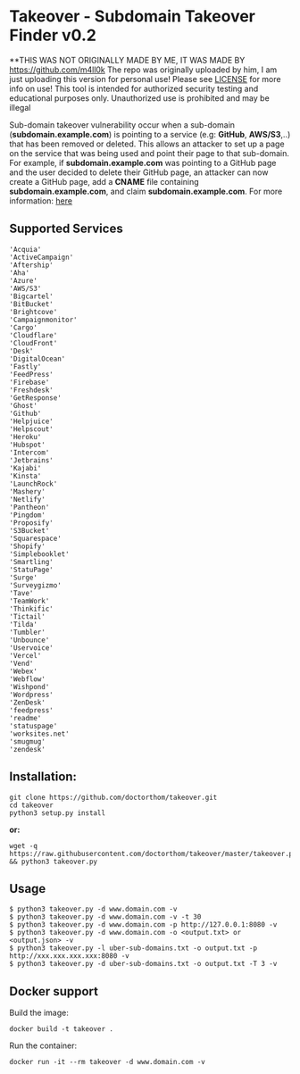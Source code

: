 # Takeover - Subdomain Takeover Finder v0.2

**THIS WAS NOT ORIGINALLY MADE BY ME, IT WAS MADE BY https://github.com/m4ll0k
The repo was originally uploaded by him, I am just uploading this version for personal use! Please see [LICENSE](https://github.com/doctorthom/takeover/blob/main/LICENSE) for more info on use!
This tool is intended for authorized security testing and educational purposes only. Unauthorized use is prohibited and may be illegal

Sub-domain takeover vulnerability occur when a sub-domain (**subdomain.example.com**) is pointing to a service (e.g: **GitHub**, **AWS/S3**,..) that has been removed or deleted. This allows an attacker to set up a page on the service that was being used and point their page to that sub-domain. For example, if **subdomain.example.com** was pointing to a GitHub page and the user decided to delete their GitHub page, an attacker can now create a GitHub page, add a **CNAME** file containing **subdomain.example.com**, and claim **subdomain.example.com**. For more information: [here](https://labs.detectify.com/2014/10/21/hostile-subdomain-takeover-using-herokugithubdesk-more/)

## Supported Services

```
'Acquia'
'ActiveCampaign'
'Aftership'
'Aha'
'Azure'
'AWS/S3'
'Bigcartel'
'BitBucket'
'Brightcove'
'Campaignmonitor'
'Cargo'
'Cloudflare'
'CloudFront'
'Desk'
'DigitalOcean'
'Fastly'
'FeedPress'
'Firebase'
'Freshdesk'
'GetResponse'
'Ghost'
'Github'
'Helpjuice'
'Helpscout'
'Heroku'
'Hubspot'
'Intercom'
'Jetbrains'
'Kajabi'
'Kinsta'
'LaunchRock'
'Mashery'
'Netlify'
'Pantheon'
'Pingdom'
'Proposify'
'S3Bucket'
'Squarespace'
'Shopify'
'Simplebooklet'
'Smartling'
'StatuPage'
'Surge'
'Surveygizmo'
'Tave'
'TeamWork'
'Thinkific'
'Tictail'
'Tilda'
'Tumbler'
'Unbounce'
'Uservoice'
'Vercel'
'Vend'
'Webex'
'Webflow'
'Wishpond'
'Wordpress'
'ZenDesk'
'feedpress'
'readme'
'statuspage'
'worksites.net'
'smugmug'
'zendesk'
```
## Installation:

```shell
git clone https://github.com/doctorthom/takeover.git
cd takeover
python3 setup.py install
```

**or:**

```
wget -q https://raw.githubusercontent.com/doctorthom/takeover/master/takeover.py && python3 takeover.py
```

## Usage

```
$ python3 takeover.py -d www.domain.com -v 
$ python3 takeover.py -d www.domain.com -v -t 30
$ python3 takeover.py -d www.domain.com -p http://127.0.0.1:8080 -v 
$ python3 takeover.py -d www.domain.com -o <output.txt> or <output.json> -v 
$ python3 takeover.py -l uber-sub-domains.txt -o output.txt -p http://xxx.xxx.xxx.xxx:8080 -v 
$ python3 takeover.py -d uber-sub-domains.txt -o output.txt -T 3 -v 
```

## Docker support

Build the image:

```
docker build -t takeover .
```

Run the container:

```
docker run -it --rm takeover -d www.domain.com -v
```

